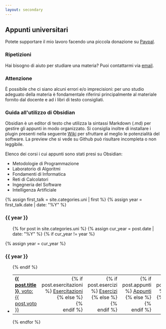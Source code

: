 ```yaml
---
layout: secondary
---
```


## Appunti universitari
Potete supportare il mio lavoro facendo una piccola donazione su [Paypal](https://www.paypal.com/paypalme/merendasaveriomattia).

### Ripetizioni
Hai bisogno di aiuto per studiare una materia? Puoi contattarmi via <a href="mailto:{{ site.mail-work }}">email</a>.

### Attenzione
È possibile che ci siano alcuni errori e/o imprecisioni: per uno studio adeguato della materia è fondamentale riferirsi principalmente al materiale fornito dal docente e ad i libri di testo consigliati.

### Guida all'utilizzo di Obsidian
Obsidian è un editor di testo che utilizza la sintassi Markdown (.md) per gestire gli appunti in modo organizzato. Si consiglia inoltre di installare i plugin presenti nella seguente [Wiki](http://bit.ly/3lfPQiB) per sfruttare al meglio le potenzialità del software. La preview che si vede su Github può risultare incompleta o non leggibile.

Elenco dei corsi i cui appunti sono stati presi su Obsidian:
- Metodologie di Programmazione
- Laboratorio di Algoritmi
- Fondamenti di Informatica
- Reti di Calcolatori
- Ingegneria del Software
- Intelligenza Artificiale

<!-- ----------------------- -->

{% assign first_talk = site.categories.uni | first %}
{% assign year = first_talk.date | date: "%Y" %}

<h3>{{ year }}</h3>
<ul class="fa-ul talk-list">
{% for post in site.categories.uni %}
	{% assign cur_year = post.date | date: "%Y" %}
	{% if cur_year != year %}
</ul>
		{% assign year = cur_year %} 
<h3>{{ year }}</h3>
<ul class="fa-ul talk-list">
	{% endif %}
	<li >
		<table>
			<tr>
				<td style="width:40%;"><a href="{{ post.url }}"><b>{{ post.title }}</b>, voto: {{ post.voto }}</a></td>
				<!-- Esercitazioni -->
				<td style="text-align: right; width:17%;">
				{% if post.esercitazioni %}
					<i class="fas fa-book-open"></i> <a target="_blank" href="{{ post.esercitazioni }}">Esercitazioni</a>
				{% else %}
					<span style="opacity: 0;"><i class="fas fa-pen-nib"></i> Esercitazioni</span>
				{% endif %}
				</td>
				<!-- Esercizi -->
				<td style="text-align: right; width:12%;">
				{% if post.esercizi %}
					<i class="fas fa-pen-nib"></i> <a target="_blank" href="{{ post.esercizi }}">Esercizi</a>
				{% else %}
					<span style="opacity: 0;"><i class="fas fa-pen-nib"></i> Esercizi</span>
				{% endif %}
				</td>
				<!-- Appunti -->
				<td style="text-align: right; width:15%;">
				{% if post.appunti %}
					<i class="fas fa-pen"></i> <a target="_blank" href="{{ post.appunti }}">Appunti</a>
				{% else %}
					<span style="opacity: 0;"><i class="fas fa-pen-nib"></i> Appunti</span>
				{% endif %}
				</td>
				<!-- Github -->
				<td style="text-align: right; width:10%;">
				{% if post.github %}
					<i class="fas fa-code-branch"></i> <a target="_blank" href="{{ post.github }}">Github</a>
				{% else %}
					<span style="opacity: 0;"><i class="fas fa-pen-nib"></i> Github</span>
				{% endif %}	
				</td>
			</tr>
		</table>
	</li>
{% endfor %}
</ul>